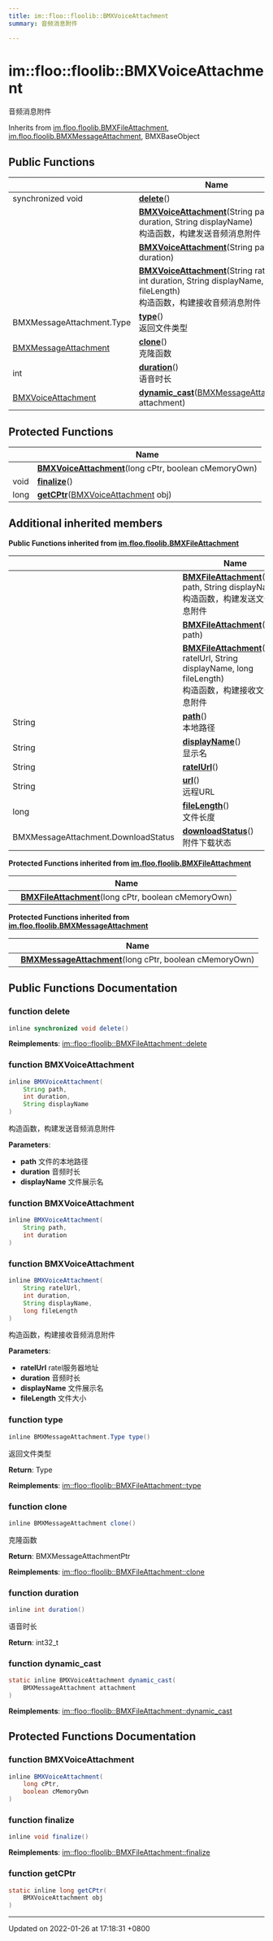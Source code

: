 ```yaml
---
title: im::floo::floolib::BMXVoiceAttachment
summary: 音频消息附件 

---
```


# im::floo::floolib::BMXVoiceAttachment



音频消息附件 

Inherits from [im.floo.floolib.BMXFileAttachment](classim_1_1floo_1_1floolib_1_1_b_m_x_file_attachment.md), [im.floo.floolib.BMXMessageAttachment](classim_1_1floo_1_1floolib_1_1_b_m_x_message_attachment.md), BMXBaseObject

## Public Functions

|                | Name           |
| -------------- | -------------- |
| synchronized void | **[delete](classim_1_1floo_1_1floolib_1_1_b_m_x_voice_attachment.md#function-delete)**() |
| | **[BMXVoiceAttachment](classim_1_1floo_1_1floolib_1_1_b_m_x_voice_attachment.md#function-bmxvoiceattachment)**(String path, int duration, String displayName)<br>构造函数，构建发送音频消息附件  |
| | **[BMXVoiceAttachment](classim_1_1floo_1_1floolib_1_1_b_m_x_voice_attachment.md#function-bmxvoiceattachment)**(String path, int duration) |
| | **[BMXVoiceAttachment](classim_1_1floo_1_1floolib_1_1_b_m_x_voice_attachment.md#function-bmxvoiceattachment)**(String ratelUrl, int duration, String displayName, long fileLength)<br>构造函数，构建接收音频消息附件  |
| BMXMessageAttachment.Type | **[type](classim_1_1floo_1_1floolib_1_1_b_m_x_voice_attachment.md#function-type)**()<br>返回文件类型  |
| [BMXMessageAttachment](classim_1_1floo_1_1floolib_1_1_b_m_x_message_attachment.md) | **[clone](classim_1_1floo_1_1floolib_1_1_b_m_x_voice_attachment.md#function-clone)**()<br>克隆函数  |
| int | **[duration](classim_1_1floo_1_1floolib_1_1_b_m_x_voice_attachment.md#function-duration)**()<br>语音时长  |
| [BMXVoiceAttachment](classim_1_1floo_1_1floolib_1_1_b_m_x_voice_attachment.md) | **[dynamic_cast](classim_1_1floo_1_1floolib_1_1_b_m_x_voice_attachment.md#function-dynamic-cast)**([BMXMessageAttachment](classim_1_1floo_1_1floolib_1_1_b_m_x_message_attachment.md) attachment) |

## Protected Functions

|                | Name           |
| -------------- | -------------- |
| | **[BMXVoiceAttachment](classim_1_1floo_1_1floolib_1_1_b_m_x_voice_attachment.md#function-bmxvoiceattachment)**(long cPtr, boolean cMemoryOwn) |
| void | **[finalize](classim_1_1floo_1_1floolib_1_1_b_m_x_voice_attachment.md#function-finalize)**() |
| long | **[getCPtr](classim_1_1floo_1_1floolib_1_1_b_m_x_voice_attachment.md#function-getcptr)**([BMXVoiceAttachment](classim_1_1floo_1_1floolib_1_1_b_m_x_voice_attachment.md) obj) |

## Additional inherited members

**Public Functions inherited from [im.floo.floolib.BMXFileAttachment](classim_1_1floo_1_1floolib_1_1_b_m_x_file_attachment.md)**

|                | Name           |
| -------------- | -------------- |
| | **[BMXFileAttachment](classim_1_1floo_1_1floolib_1_1_b_m_x_file_attachment.md#function-bmxfileattachment)**(String path, String displayName)<br>构造函数，构建发送文件消息附件  |
| | **[BMXFileAttachment](classim_1_1floo_1_1floolib_1_1_b_m_x_file_attachment.md#function-bmxfileattachment)**(String path) |
| | **[BMXFileAttachment](classim_1_1floo_1_1floolib_1_1_b_m_x_file_attachment.md#function-bmxfileattachment)**(String ratelUrl, String displayName, long fileLength)<br>构造函数，构建接收文件消息附件  |
| String | **[path](classim_1_1floo_1_1floolib_1_1_b_m_x_file_attachment.md#function-path)**()<br>本地路径  |
| String | **[displayName](classim_1_1floo_1_1floolib_1_1_b_m_x_file_attachment.md#function-displayname)**()<br>显示名  |
| String | **[ratelUrl](classim_1_1floo_1_1floolib_1_1_b_m_x_file_attachment.md#function-ratelurl)**() |
| String | **[url](classim_1_1floo_1_1floolib_1_1_b_m_x_file_attachment.md#function-url)**()<br>远程URL  |
| long | **[fileLength](classim_1_1floo_1_1floolib_1_1_b_m_x_file_attachment.md#function-filelength)**()<br>文件长度  |
| BMXMessageAttachment.DownloadStatus | **[downloadStatus](classim_1_1floo_1_1floolib_1_1_b_m_x_file_attachment.md#function-downloadstatus)**()<br>附件下载状态  |

**Protected Functions inherited from [im.floo.floolib.BMXFileAttachment](classim_1_1floo_1_1floolib_1_1_b_m_x_file_attachment.md)**

|                | Name           |
| -------------- | -------------- |
| | **[BMXFileAttachment](classim_1_1floo_1_1floolib_1_1_b_m_x_file_attachment.md#function-bmxfileattachment)**(long cPtr, boolean cMemoryOwn) |

**Protected Functions inherited from [im.floo.floolib.BMXMessageAttachment](classim_1_1floo_1_1floolib_1_1_b_m_x_message_attachment.md)**

|                | Name           |
| -------------- | -------------- |
| | **[BMXMessageAttachment](classim_1_1floo_1_1floolib_1_1_b_m_x_message_attachment.md#function-bmxmessageattachment)**(long cPtr, boolean cMemoryOwn) |


## Public Functions Documentation

### function delete

```java
inline synchronized void delete()
```


**Reimplements**: [im::floo::floolib::BMXFileAttachment::delete](classim_1_1floo_1_1floolib_1_1_b_m_x_file_attachment.md#function-delete)


### function BMXVoiceAttachment

```java
inline BMXVoiceAttachment(
    String path,
    int duration,
    String displayName
)
```

构造函数，构建发送音频消息附件 

**Parameters**: 

  * **path** 文件的本地路径 
  * **duration** 音频时长 
  * **displayName** 文件展示名 


### function BMXVoiceAttachment

```java
inline BMXVoiceAttachment(
    String path,
    int duration
)
```


### function BMXVoiceAttachment

```java
inline BMXVoiceAttachment(
    String ratelUrl,
    int duration,
    String displayName,
    long fileLength
)
```

构造函数，构建接收音频消息附件 

**Parameters**: 

  * **ratelUrl** ratel服务器地址 
  * **duration** 音频时长 
  * **displayName** 文件展示名 
  * **fileLength** 文件大小 


### function type

```java
inline BMXMessageAttachment.Type type()
```

返回文件类型 

**Return**: Type 

**Reimplements**: [im::floo::floolib::BMXFileAttachment::type](classim_1_1floo_1_1floolib_1_1_b_m_x_file_attachment.md#function-type)


### function clone

```java
inline BMXMessageAttachment clone()
```

克隆函数 

**Return**: BMXMessageAttachmentPtr 

**Reimplements**: [im::floo::floolib::BMXFileAttachment::clone](classim_1_1floo_1_1floolib_1_1_b_m_x_file_attachment.md#function-clone)


### function duration

```java
inline int duration()
```

语音时长 

**Return**: int32_t 

### function dynamic_cast

```java
static inline BMXVoiceAttachment dynamic_cast(
    BMXMessageAttachment attachment
)
```


**Reimplements**: [im::floo::floolib::BMXFileAttachment::dynamic_cast](classim_1_1floo_1_1floolib_1_1_b_m_x_file_attachment.md#function-dynamic-cast)


## Protected Functions Documentation

### function BMXVoiceAttachment

```java
inline BMXVoiceAttachment(
    long cPtr,
    boolean cMemoryOwn
)
```


### function finalize

```java
inline void finalize()
```


**Reimplements**: [im::floo::floolib::BMXFileAttachment::finalize](classim_1_1floo_1_1floolib_1_1_b_m_x_file_attachment.md#function-finalize)


### function getCPtr

```java
static inline long getCPtr(
    BMXVoiceAttachment obj
)
```


-------------------------------

Updated on 2022-01-26 at 17:18:31 +0800